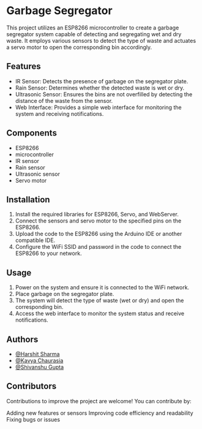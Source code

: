 
# Garbage Segregator

This project utilizes an ESP8266 microcontroller to create a garbage segregator system capable of detecting and segregating wet and dry waste. It employs various sensors to detect the type of waste and actuates a servo motor to open the corresponding bin accordingly.



## Features

- IR Sensor: Detects the presence of garbage on the segregator plate.
- Rain Sensor: Determines whether the detected waste is wet or dry.
- Ultrasonic Sensor: Ensures the bins are not overfilled by detecting the distance of the waste from the sensor.
- Web Interface: Provides a simple web interface for monitoring the system and receiving notifications.


## Components
- ESP8266 
- microcontroller
- IR sensor
- Rain sensor
- Ultrasonic sensor
- Servo motor

## Installation

1. Install the required libraries for ESP8266, Servo, and WebServer.
2. Connect the sensors and servo motor to the specified pins on the ESP8266.
3. Upload the code to the ESP8266 using the Arduino IDE or another compatible IDE.
4. Configure the WiFi SSID and password in the code to connect the ESP8266 to your network.
    
## Usage
1. Power on the system and ensure it is connected to the WiFi network.
2. Place garbage on the segregator plate.
3. The system will detect the type of waste (wet or dry) and open the corresponding bin.
4. Access the web interface to monitor the system status and receive notifications.
## Authors

- [@Harshit Sharma](https://github.com/harshit2483)
- [@Kavya Chaurasia](https://github.com/kavyac31)
- [@Shivanshu Gupta](https://github.com/kabir9999)


## Contributors
Contributions to improve the project are welcome! You can contribute by:

Adding new features or sensors
Improving code efficiency and readability
Fixing bugs or issues